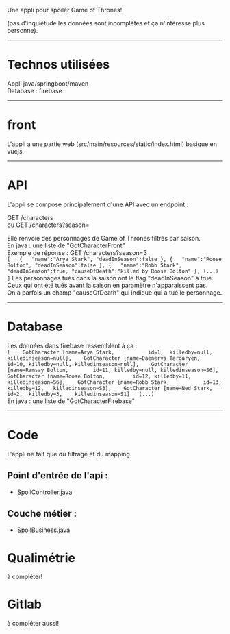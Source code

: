 Une appli pour spoiler Game of Thrones!

(pas d'inquiétude les données sont incomplètes et ça n'intéresse plus personne).

------------------------------------
# Technos utilisées

Appli java/springboot/maven  
Database : firebase  


------------------------------------
# front

L'appli a une partie web (src/main/resources/static/index.html) basique en vuejs.


------------------------------------
# API


L'appli se compose principalement d'une API avec un endpoint :  

GET /characters  
ou
GET /characters?season=<seasonNumber>  

Elle renvoie des personnages de Game of Thrones filtrés par saison.  
En java : une liste de "GotCharacterFront"  
Exemple de réponse : GET /characters?season=3  
``
[  
   {  
      "name":"Arya Stark",
      "deadInSeason":false
   },
   {  
      "name":"Roose Bolton",
      "deadInSeason":false
   },
   {  
      "name":"Robb Stark",
      "deadInSeason":true,
      "causeOfDeath":"killed by Roose Bolton"
   },
   (...)
   ]
  ``
Les personnages tués dans la saison ont le flag "deadInSeason" à true.  
Ceux qui ont été tués avant la saison en paramètre n'apparaissent pas.  
On a parfois un champ "causeOfDeath" qui indique qui a tué le personnage.  
   

------------------------------------
# Database
   
Les données dans firebase ressemblent à ça :  
``
[	
	GotCharacter [name=Arya Stark,           id=1,  killedby=null, killedinseason=null],   
	GotCharacter [name=Daenerys Targaryen,   id=10, killedby=null, killedinseason=null],   
	GotCharacter [name=Ramsay Bolton,        id=11, killedby=null, killedinseason=S6],   
	GotCharacter [name=Roose Bolton,         id=12, killedby=11,   killedinseason=S6],   
	GotCharacter [name=Robb Stark,           id=13, killedby=12,   killedinseason=S3],   
	GotCharacter [name=Ned Stark,            id=2,  killedby=3,    killedinseason=S1]  
(...)
``  
En java : une liste de "GotCharacterFirebase"

   
------------------------------------
# Code

L'appli ne fait que du filtrage et du mapping.

## Point d'entrée de l'api :   
* SpoilController.java  

## Couche métier :   
* SpoilBusiness.java  


# Qualimétrie
à compléter!

# Gitlab
à compléter aussi!

   
   
   

